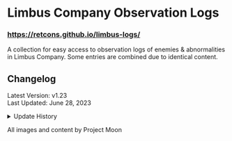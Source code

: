 # Limbus Company Observation Logs
### https://retcons.github.io/limbus-logs/
A collection for easy access to observation logs of enemies & abnormalities in Limbus Company. Some entries are combined due to identical content.

## Changelog

Latest Version: v1.23<br>
Last Updated: June 28, 2023

<details>
<summary>Update History</summary>


- v.1.23
  - Added the abnormalities from Refraction Railway Line 2 Mobius
- v.1.22
  - Added the new Mirror Dungeon Abnormality
- v.1.21
  - Moved data to a database (thank you april!!!!!!!)
  - Color-coded comments for new logs
- v.1.2
  - Added Log Writer Filter
  - Added Placeholder text
- v.1.1
  - Logs now display who wrote the observation log
    - Additional comments from other sinners are color-coded.
    - Referenced [namu.wiki](https://namu.wiki/w/Limbus%20Company) when discerning who's writing.
  - Added Spiced-Up Papa Bongy (I FORGOT. I'M SORRY PAPA BONGY.)
- v.1.0
  - Page created (Heart Emoji.)

</details>

All images and content by Project Moon
